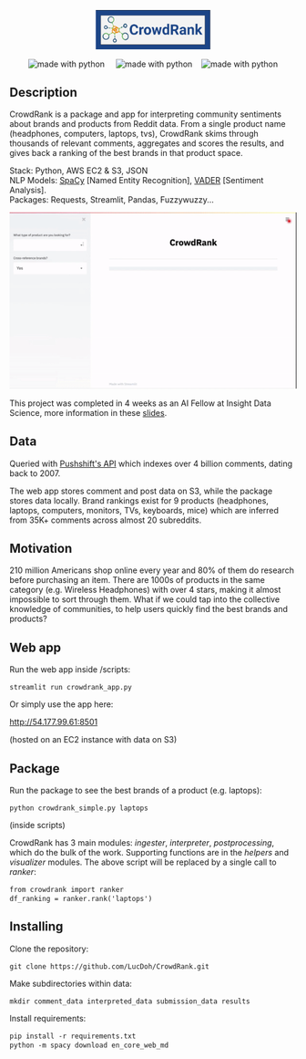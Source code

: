 <p align="center">
<img width="40%" src='static/CrowdRank_Logo.png'>
</p>
<p align="center">
<img src="https://img.shields.io/badge/python-3.6-blue.svg?style=flat" alt="made with python"> &nbsp;&nbsp;&nbsp;
<img src="https://img.shields.io/badge/code%20style-black-000000.svg?style=flat" alt="made with python">&nbsp;&nbsp;&nbsp;
<img src="https://img.shields.io/badge/license-MIT-400080.svg?style=flat" alt="made with python"> 
</p>

## Description
CrowdRank is a package and app for interpreting community sentiments about brands and products from Reddit data. From a single product name (headphones, computers, laptops, tvs), CrowdRank skims through thousands of relevant comments, aggregates and scores the results, and gives back a ranking of the best brands in that product space.


Stack: Python, AWS EC2 & S3, JSON  
NLP Models: [SpaCy](https://github.com/explosion/spaCy) [Named Entity Recognition], [VADER](https://github.com/cjhutto/vaderSentiment) [Sentiment Analysis].    
Packages: Requests, Streamlit, Pandas, Fuzzywuzzy...  

![CrowdRank App](static/CrowdRank_headphones.gif)

This project was completed in 4 weeks as an AI Fellow at Insight Data Science, more information in these [slides](https://docs.google.com/presentation/d/1WD1oYS2C91xizfJuv1zhWhu-tA53MBWnLTIYSArWMA8/edit?usp=sharing).

## Data
Queried with [Pushshift's API](https://reddit-api.readthedocs.io/en/latest/) which indexes over 4 billion comments, dating back to 2007.  

The web app stores comment and post data on S3, while the package stores data locally. Brand rankings exist for 9 products (headphones, laptops, computers, monitors, TVs, keyboards, mice) which are inferred from 35K+ comments across almost 20 subreddits.

## Motivation
210 million Americans shop online every year and 80% of them do research before purchasing an item. There are 1000s of products in the same category (e.g. Wireless Headphones) with over 4 stars, making it almost impossible to sort through them. What if we could tap into the collective knowledge of communities, to help users quickly find the best brands and products?

## Web app
Run the web app inside /scripts:  

    streamlit run crowdrank_app.py

Or simply use the app here:   

http://54.177.99.61:8501  

(hosted on an EC2 instance with data on S3)  

## Package
Run the package to see the best brands of a product (e.g. laptops):

    python crowdrank_simple.py laptops

(inside scripts)

CrowdRank has 3 main modules: *ingester*, *interpreter*, *postprocessing*, which do the bulk of the work. Supporting functions are in the *helpers* and *visualizer* modules. The above script will be replaced by a single call to *ranker*:

    from crowdrank import ranker  
    df_ranking = ranker.rank('laptops')  

## Installing
Clone the repository:  

    git clone https://github.com/LucDoh/CrowdRank.git  

Make subdirectories within data:  

    mkdir comment_data interpreted_data submission_data results

Install requirements:  

    pip install -r requirements.txt  
    python -m spacy download en_core_web_md
